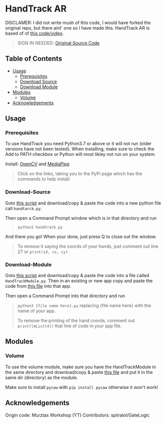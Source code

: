 # HandTrack AR

DISCLAMER: I did not write mush of this code, I would have forked the original repo, but there aint' one so I have made this. HandTrack AR is based of of [this code/video](https://www.youtube.com/watch?v=NZde8Xt78Iw).

> SIGN IN NEEDED: [Original Source Code](https://www.murtazahassan.com/courses/advance-computer-vision/lesson/basics-and-module-code/)

## Table of Contents
* [Usage](#usage)
  * [Prerequisites](#prerequisites)
  * [Download Source](#download-source)
  * [Download Module](#download-module)
* [Modules](#modules)
  * [Volume](#volume)
* [Acknowledgements](#acknowledgements)

## Usage

### Prerequisites

To use HandTrack you need Python3.7 or above or it will not run (older versions have not been tested). When installing, make sure to check the Add to PATH checkbox or Python will most likley not run on your system.

Install: [OpenCV](https://pypi.org/project/opencv-python/) and [MediaPipe](https://pypi.org/project/mediapipe/)
> Click on the links, taking you to the PyPi page which has the commands to help install.

### Download-Source

Goto [this script](https://github.com/spiiralol/handtrack-ar/blob/main/HandTrackMin.py) and download/copy & paste the code into a new python file call `handtarck.py`.

Then open a Command Prompt window which is in that directory and run
> ```python3 handtrack.py```

And there you go! When your done, just press Q to close out the window.

> To remove it saying the coords of your hands, just comment out line 27 or `print(id, cx, cy)`

### Download-Module

Goto [this script](https://github.com/spiiralol/handtrack-ar/blob/main/HandTrackModule.py) and download/copy & paste the code into a file called `HandTrackModule.py`.
Then in an existing or new app copy and paste the code from [this file](https://github.com/spiiralol/handtrack-ar/blob/main/ModuleCode.py) into that app.

Then open a Command Prompt into that directory and run
> ```python3 {file name here}.py``` replacing {file name here} with the name of your app.
> 
> To remove the printing of the hand coords, comment out `print(lmList[4])` that line of code in your app file.

## Modules

### Volume

To use the volume module, make sure you have the HandTrackModule in the same directory and download/copy & paste [this file](https://github.com/spiiralol/handtrack-ar/blob/main/modules/volume.py) and put it in the same dir (directory) as the module.

Make sure to install `pycaw` with `pip install pycaw` otherwise it won't work!


## Acknowledgements

Origin code: Murztas Workshop (YT)
Contributors: spiiralol/GateLogic

